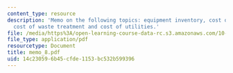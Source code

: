 ```yaml
---
content_type: resource
description: 'Memo on the following topics: equipment inventory, cost of raw materials,
  cost of waste treatment and cost of utilities.'
file: /media/https%3A/open-learning-course-data-rc.s3.amazonaws.com/10-490-integrated-chemical-engineering-i-fall-2006/14c230596b45cfde1153bc532b599396_memo_8.pdf
file_type: application/pdf
resourcetype: Document
title: memo_8.pdf
uid: 14c23059-6b45-cfde-1153-bc532b599396
---
```


